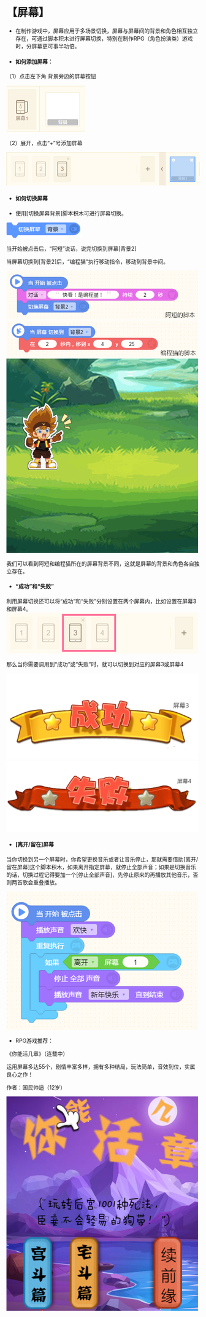 # 【屏幕】
* 在制作游戏中，屏幕应用于多场景切换，屏幕与屏幕间的背景和角色相互独立存在，可通过脚本积木进行屏幕切换，特别在制作RPG（角色扮演类）游戏时，分屏幕更可事半功倍。
* #### 如何添加屏幕：

（1）点击左下角 背景旁边的屏幕按钮

![](./assets/屏幕.png)

（2）展开，点击“+”号添加屏幕

![](./assets/屏幕2.png)

* #### 如何切换屏幕
* 使用[切换屏幕背景]脚本积木可进行屏幕切换。

![](./assets/切换屏幕背景.png)

当开始被点击后，“阿短”说话，说完切换到屏幕[背景2]

当屏幕切换到[背景2]后，“编程猫”执行移动指令，移动到背景中间。


![](./assets/屏幕应用1.png)
![](./assets/屏幕应用2.png)
![](./assets/屏幕应用.gif)

我们可以看到阿短和编程猫所在的屏幕背景不同，这就是屏幕的背景和角色各自独立存在。

* #### “成功”和“失败”
利用屏幕切换还可以将“成功”和“失败”分别设置在两个屏幕内，比如设置在屏幕3和屏幕4。
![](./assets/屏幕3.png)

那么当你需要调用到“成功”或“失败”时，就可以切换到对应的屏幕3或屏幕4

![](./assets/屏幕应用5.png)
![](./assets/屏幕应用6.png)

* #### [离开/留在]屏幕
当你切换到另一个屏幕时，你希望更换音乐或者让音乐停止，那就需要借助[离开/留在屏幕]这个脚本积木，如果离开指定屏幕，就停止全部声音；如果是切换音乐的话，切换过程记得要加一个[停止全部声音]，先停止原来的再播放其他音乐，否则两首歌会重叠播放。

![](./assets/离开屏幕例子.png)



* RPG游戏推荐：

《你能活几章》（连载中）

运用屏幕多达55个，剧情丰富多样，拥有多种结局，玩法简单，音效到位，实属良心之作！


作者：国民帅逼（12岁）

[![](./assets/你能活几章.jpg)](https://ide.codemao.cn/we/275283)